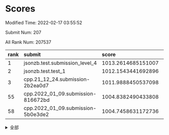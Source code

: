 # Scores

Modified Time: 2022-02-17 03:55:52

Submit Num: 207

All Rank Num: 207537

| rank |               submit               |       score        |       sigma        | pk_num |
| :--- | :--------------------------------- | :----------------- | :----------------- | :----- |
| 1    | jsonzb.test.submission_level_4     | 1013.2614685151007 | 0.8274364262581385 | 4011   |
| 2    | jsonzb.test.test_1                 | 1012.1543441692896 | 0.8260766813242572 | 4014   |
| 3    | cpp.21_12_24.submission-2b2ea0d7   | 1011.9888450537098 | 0.7955721498177615 | 4012   |
| 55   | cpp.2022_01_09.submission-816672bd | 1004.8382490433808 | 0.7203018901613829 | 4010   |
| 58   | cpp.2022_01_09.submission-5b0e3de2 | 1004.7458631172736 | 0.7448861532123259 | 4008   |


<details>
<summary>全部</summary>

| rank |                 submit                 |       score        |       sigma        | pk_num |
| :--- | :------------------------------------- | :----------------- | :----------------- | :----- |
| 1    | jsonzb.test.submission_level_4         | 1013.2614685151007 | 0.8274364262581385 | 4011   |
| 2    | jsonzb.test.test_1                     | 1012.1543441692896 | 0.8260766813242572 | 4014   |
| 3    | cpp.21_12_24.submission-2b2ea0d7       | 1011.9888450537098 | 0.7955721498177615 | 4012   |
| 4    | gobigger.level_3.submission_level_3_19 | 1011.7156113866192 | 0.7620791981506397 | 4009   |
| 5    | gobigger.level_3.submission_level_3_15 | 1011.4671529947792 | 0.7750090335976338 | 4012   |
| 6    | gobigger.level_3.submission_level_3_49 | 1011.3936682340824 | 0.762615076712875  | 4010   |
| 7    | gobigger.level_3.submission_level_3_45 | 1011.1488675246827 | 0.7615105387087027 | 4011   |
| 8    | gobigger.level_3.submission_level_3_16 | 1011.1376920771067 | 0.7464479679554066 | 4013   |
| 9    | gobigger.level_3.submission_level_3_14 | 1011.1202161515856 | 0.7781458673372614 | 4017   |
| 10   | gobigger.level_3.submission_level_3_28 | 1011.0940793977959 | 0.7642426355907306 | 4010   |
| 11   | gobigger.level_3.submission_level_3_20 | 1010.9842733550928 | 0.7449515096678186 | 4008   |
| 12   | gobigger.level_3.submission_level_3_38 | 1010.9555093022419 | 0.7509430162567701 | 4009   |
| 13   | gobigger.level_3.submission_level_3_46 | 1010.9138832072192 | 0.7918657121493582 | 4010   |
| 14   | gobigger.level_3.submission_level_3_35 | 1010.853221682129  | 0.7809469288535585 | 4013   |
| 15   | gobigger.level_3.submission_level_3_34 | 1010.5982457640941 | 0.7691542280304965 | 4007   |
| 16   | gobigger.level_3.submission_level_3_31 | 1010.4777548702764 | 0.7491754545538608 | 4008   |
| 17   | gobigger.level_3.submission_level_3_8  | 1010.4643537313952 | 0.7685397476741173 | 4011   |
| 18   | gobigger.level_3.submission_level_3_42 | 1010.450193855168  | 0.7537071891791886 | 4019   |
| 19   | gobigger.level_3.submission_level_3_18 | 1010.4128416404701 | 0.7839768273332625 | 4013   |
| 20   | gobigger.level_3.submission_level_3_36 | 1010.3473909820709 | 0.7585329707456354 | 4008   |
| 21   | gobigger.level_3.submission_level_3_1  | 1010.3024985386294 | 0.762250131886592  | 4012   |
| 22   | gobigger.level_3.submission_level_3_29 | 1010.2745596761192 | 0.7533239402962585 | 4009   |
| 23   | gobigger.level_3.submission_level_3_0  | 1010.2092251575093 | 0.7595013559390449 | 4007   |
| 24   | gobigger.level_3.submission_level_3_26 | 1010.0981651760617 | 0.7773744012217009 | 4011   |
| 25   | gobigger.level_3.submission_level_3_10 | 1010.0886139246098 | 0.7523238441804198 | 4014   |
| 26   | gobigger.level_3.submission_level_3_9  | 1009.9525165088072 | 0.7583767196067528 | 4012   |
| 27   | gobigger.level_3.submission_level_3_44 | 1009.7860685988029 | 0.7628027302187638 | 4007   |
| 28   | gobigger.level_3.submission_level_3_7  | 1009.7766761197121 | 0.756662576043806  | 4010   |
| 29   | gobigger.level_3.submission_level_3_48 | 1009.7595234613144 | 0.7647486644686384 | 4007   |
| 30   | gobigger.level_3.submission_level_3_37 | 1009.7301955902991 | 0.7530227922413225 | 4009   |
| 31   | gobigger.level_3.submission_level_3_43 | 1009.6849040671801 | 0.7310238190195738 | 4009   |
| 32   | gobigger.level_3.submission_level_3_5  | 1009.6741321874996 | 0.7667460395412105 | 4019   |
| 33   | gobigger.level_3.submission_level_3_6  | 1009.6012944037606 | 0.7394924364075914 | 4011   |
| 34   | gobigger.level_3.submission_level_3_13 | 1009.6004295454483 | 0.7448329222788729 | 4009   |
| 35   | gobigger.level_3.submission_level_3_23 | 1009.5541622480703 | 0.7574138526724299 | 4008   |
| 36   | gobigger.level_3.submission_level_3_2  | 1009.5256550934798 | 0.7593434786804923 | 4008   |
| 37   | gobigger.level_3.submission_level_3_30 | 1009.5221003784641 | 0.7604555499854122 | 4011   |
| 38   | gobigger.level_3.submission_level_3_32 | 1009.4558523978645 | 0.764365335847634  | 4006   |
| 39   | gobigger.level_3.submission_level_3_47 | 1009.3785978045622 | 0.747319306404675  | 4008   |
| 40   | gobigger.level_3.submission_level_3_11 | 1009.3361011419101 | 0.7473293345652574 | 4016   |
| 41   | gobigger.level_3.submission_level_3_41 | 1009.3226386009044 | 0.739194848427917  | 4011   |
| 42   | gobigger.level_3.submission_level_3_39 | 1009.2265174655603 | 0.7461437597980517 | 4007   |
| 43   | gobigger.level_3.submission_level_3_4  | 1009.2190729887413 | 0.7687793816848124 | 4012   |
| 44   | gobigger.level_3.submission_level_3_27 | 1009.1740884435192 | 0.757779307339982  | 4009   |
| 45   | gobigger.level_3.submission_level_3_21 | 1009.1157834646845 | 0.7416141667046562 | 4014   |
| 46   | gobigger.level_3.submission_level_3_17 | 1008.9630119670526 | 0.7586967672298536 | 4013   |
| 47   | gobigger.level_3.submission_level_3_24 | 1008.8577980155989 | 0.7477357310457535 | 4010   |
| 48   | gobigger.level_3.submission_level_3_12 | 1008.80594342937   | 0.7350025300860323 | 4012   |
| 49   | gobigger.level_3.submission_level_3_33 | 1008.7027027446771 | 0.7434203584088452 | 4005   |
| 50   | gobigger.level_3.submission_level_3_22 | 1008.6584632790643 | 0.7403479123343008 | 4009   |
| 51   | gobigger.level_3.submission_level_3_3  | 1008.6258521285105 | 0.7509461370236508 | 4003   |
| 52   | gobigger.level_3.submission_level_3_25 | 1008.3283975626774 | 0.742648270065726  | 4011   |
| 53   | gobigger.level_3.submission_level_3_40 | 1008.095289547216  | 0.7709295764933456 | 4013   |
| 54   | gobigger.level_1.submission_level_1_20 | 1005.2063724023402 | 0.7286667073249465 | 4008   |
| 55   | cpp.2022_01_09.submission-816672bd     | 1004.8382490433808 | 0.7203018901613829 | 4010   |
| 56   | gobigger.level_1.submission_level_1_12 | 1004.8294616462827 | 0.7306730690882135 | 4010   |
| 57   | gobigger.level_1.submission_level_1_49 | 1004.7717439159751 | 0.7247854224961285 | 4013   |
| 58   | cpp.2022_01_09.submission-5b0e3de2     | 1004.7458631172736 | 0.7448861532123259 | 4008   |
| 59   | gobigger.level_1.submission_level_1_15 | 1004.4600872766075 | 0.7211777430997902 | 4009   |
| 60   | gobigger.level_1.submission_level_1_32 | 1004.4555074188833 | 0.7220540619073611 | 4011   |
| 61   | gobigger.level_1.submission_level_1_35 | 1004.31196948526   | 0.7176699956673298 | 4009   |
| 62   | gobigger.level_1.submission_level_1_37 | 1004.3051020422498 | 0.7162008987280538 | 4011   |
| 63   | gobigger.level_1.submission_level_1_47 | 1004.2605066647218 | 0.7203939967421987 | 4012   |
| 64   | gobigger.level_1.submission_level_1_44 | 1004.2105102850387 | 0.7120088133968487 | 4009   |
| 65   | gobigger.level_1.submission_level_1_1  | 1004.0508305666616 | 0.7264975055150908 | 4006   |
| 66   | gobigger.level_1.submission_level_1_5  | 1003.9960393041212 | 0.7217270855141843 | 4005   |
| 67   | gobigger.level_1.submission_level_1_9  | 1003.8108167753945 | 0.7294555512603355 | 4007   |
| 68   | gobigger.level_1.submission_level_1_39 | 1003.8105219601009 | 0.722230186687178  | 4006   |
| 69   | gobigger.level_1.submission_level_1_4  | 1003.7731930120603 | 0.7047651894693506 | 4014   |
| 70   | gobigger.level_1.submission_level_1_10 | 1003.701160276461  | 0.7138939552514758 | 4010   |
| 71   | gobigger.level_1.submission_level_1_11 | 1003.6457008302355 | 0.727643523718173  | 4006   |
| 72   | gobigger.level_1.submission_level_1_45 | 1003.5886359161178 | 0.7160013393788309 | 4007   |
| 73   | gobigger.level_1.submission_level_1_23 | 1003.5648778442147 | 0.7161670679341233 | 4009   |
| 74   | gobigger.level_1.submission_level_1_27 | 1003.5293209620844 | 0.7108850321723618 | 4009   |
| 75   | gobigger.level_1.submission_level_1_38 | 1003.4776513889046 | 0.7176075342540604 | 4008   |
| 76   | gobigger.level_1.submission_level_1_42 | 1003.4682516117158 | 0.713510097706579  | 4004   |
| 77   | gobigger.level_1.submission_level_1_17 | 1003.4623650931891 | 0.7113176028657846 | 4012   |
| 78   | gobigger.level_1.submission_level_1_29 | 1003.4360825126628 | 0.7170964199234796 | 4008   |
| 79   | gobigger.level_1.submission_level_1_24 | 1003.4323941150293 | 0.7141527332189547 | 4012   |
| 80   | gobigger.level_1.submission_level_1_7  | 1003.3994963224588 | 0.7167417845116316 | 4017   |
| 81   | gobigger.level_1.submission_level_1_13 | 1003.2519259399454 | 0.7182916082028619 | 4010   |
| 82   | gobigger.level_1.submission_level_1_16 | 1003.2501108642415 | 0.7144507557049489 | 4011   |
| 83   | gobigger.level_1.submission_level_1_46 | 1003.1741881327201 | 0.7154314454373698 | 4013   |
| 84   | gobigger.level_1.submission_level_1_31 | 1003.1437514659493 | 0.7075320224242553 | 4016   |
| 85   | gobigger.level_1.submission_level_1_26 | 1003.1217625374917 | 0.7169883041718698 | 4011   |
| 86   | gobigger.level_1.submission_level_1_0  | 1003.0850099563575 | 0.7069932855622535 | 4012   |
| 87   | gobigger.level_1.submission_level_1_3  | 1002.9435041672051 | 0.715101547109634  | 4010   |
| 88   | gobigger.level_1.submission_level_1_40 | 1002.8822410811855 | 0.7127528533321101 | 4015   |
| 89   | gobigger.level_1.submission_level_1_28 | 1002.8769079915062 | 0.7151187004253211 | 4009   |
| 90   | gobigger.level_1.submission_level_1_14 | 1002.8731477692797 | 0.7267550557062428 | 4004   |
| 91   | gobigger.level_1.submission_level_1_6  | 1002.8240325362705 | 0.7188743114722326 | 4014   |
| 92   | gobigger.level_1.submission_level_1_25 | 1002.805551904412  | 0.7130576044130698 | 4013   |
| 93   | gobigger.level_1.submission_level_1_19 | 1002.7086201478844 | 0.7186246764845496 | 4006   |
| 94   | gobigger.level_1.submission_level_1_18 | 1002.6995576689771 | 0.7144721113674614 | 4004   |
| 95   | gobigger.level_1.submission_level_1_33 | 1002.6848611080194 | 0.7112713051979555 | 4010   |
| 96   | gobigger.level_1.submission_level_1_30 | 1002.6629073417486 | 0.716279016781406  | 4013   |
| 97   | gobigger.level_1.submission_level_1_34 | 1002.6169333337995 | 0.7095155801695464 | 4008   |
| 98   | gobigger.level_1.submission_level_1_8  | 1002.608574388504  | 0.7084591877812589 | 4010   |
| 99   | gobigger.level_1.submission_level_1_21 | 1002.5134849487911 | 0.7181603065423524 | 4011   |
| 100  | gobigger.level_1.submission_level_1_41 | 1002.3256972924494 | 0.7113989366006365 | 4011   |
| 101  | gobigger.level_1.submission_level_1_48 | 1002.267677466702  | 0.7193528745926029 | 4011   |
| 102  | gobigger.level_1.submission_level_1_43 | 1002.1300599174537 | 0.7046587093166911 | 4011   |
| 103  | gobigger.level_1.submission_level_1_22 | 1001.8247327387651 | 0.703370456405002  | 4006   |
| 104  | gobigger.level_1.submission_level_1_36 | 1001.7560222366275 | 0.7105482010428935 | 4015   |
| 105  | gobigger.level_1.submission_level_1_2  | 1001.4727738250247 | 0.7111544511981912 | 4010   |
| 106  | gobigger.random.submission_random_28   | 997.5438291788917  | 0.7118307415076167 | 4009   |
| 107  | gobigger.random.submission_random_44   | 997.474964076461   | 0.7003266321773911 | 4008   |
| 108  | gobigger.random.submission_random_22   | 997.2010873453527  | 0.7092588433187503 | 4010   |
| 109  | gobigger.random.submission_random_37   | 997.0535294060032  | 0.7068352960426058 | 4010   |
| 110  | gobigger.random.submission_random_16   | 996.9472789539146  | 0.7027776788408973 | 4006   |
| 111  | gobigger.random.submission_random_46   | 996.8530991998613  | 0.7152382359133211 | 4012   |
| 112  | gobigger.random.submission_random_32   | 996.7321261562136  | 0.7019419450949859 | 4014   |
| 113  | gobigger.random.submission_random_29   | 996.5227848090612  | 0.7171802245232332 | 4010   |
| 114  | gobigger.random.submission_random_48   | 996.4814051042941  | 0.7041559124131581 | 4010   |
| 115  | gobigger.random.submission_random_33   | 996.4124788095987  | 0.7072202316853257 | 4003   |
| 116  | gobigger.random.submission_random_35   | 996.3890437785484  | 0.704123072976512  | 4005   |
| 117  | gobigger.random.submission_random_25   | 996.2951789746802  | 0.7118120892499227 | 4010   |
| 118  | gobigger.random.submission_random_17   | 996.2725060943151  | 0.708550372296052  | 4011   |
| 119  | gobigger.random.submission_random_11   | 996.2657259659298  | 0.7050610269112494 | 4009   |
| 120  | gobigger.random.submission_random_31   | 996.2290323375146  | 0.7097057954186342 | 4009   |
| 121  | gobigger.random.submission_random_27   | 996.2159809917006  | 0.7236228485978395 | 4012   |
| 122  | gobigger.random.submission_random_38   | 996.1923537852423  | 0.7013898569346755 | 4011   |
| 123  | gobigger.random.submission_random_43   | 996.0549493294841  | 0.7179001642443826 | 4012   |
| 124  | gobigger.random.submission_random_39   | 996.0088758733082  | 0.7087348536889486 | 4008   |
| 125  | gobigger.random.submission_random_47   | 996.0001076661181  | 0.6945207658141435 | 4004   |
| 126  | gobigger.random.submission_random_19   | 995.982587222168   | 0.714498836973013  | 4012   |
| 127  | gobigger.random.submission_random_12   | 995.9787889189386  | 0.7066549074181742 | 4012   |
| 128  | gobigger.random.submission_random_5    | 995.9763556980557  | 0.7126379504186551 | 4013   |
| 129  | gobigger.random.submission_random_1    | 995.9758261903117  | 0.7020127717154855 | 4010   |
| 130  | gobigger.random.submission_random_2    | 995.9699551335062  | 0.7200328503570306 | 4011   |
| 131  | gobigger.random.submission_random_49   | 995.9567934567896  | 0.7123946802008135 | 4010   |
| 132  | gobigger.random.submission_random_36   | 995.949610898963   | 0.7074958631948663 | 4006   |
| 133  | gobigger.random.submission_random_9    | 995.8939242319034  | 0.7086800359409109 | 4013   |
| 134  | gobigger.random.submission_random_20   | 995.8551712887294  | 0.7097973946104332 | 4010   |
| 135  | gobigger.random.submission_random_3    | 995.8138727528558  | 0.7107972172742048 | 4012   |
| 136  | gobigger.random.submission_random_24   | 995.735717924409   | 0.719568503978824  | 4014   |
| 137  | gobigger.random.submission_random_14   | 995.646871150377   | 0.7108012295653061 | 4018   |
| 138  | gobigger.random.submission_random_8    | 995.6433955787173  | 0.7000354316202081 | 4007   |
| 139  | gobigger.random.submission_random_41   | 995.642789885433   | 0.7092739110303331 | 4012   |
| 140  | gobigger.random.submission_random_40   | 995.500086195999   | 0.7147637462797037 | 4011   |
| 141  | gobigger.random.submission_random_18   | 995.4443397365372  | 0.7155264605836839 | 4014   |
| 142  | gobigger.random.submission_random_15   | 995.408208782068   | 0.7129155773374346 | 4014   |
| 143  | gobigger.random.submission_random_26   | 995.3702732625406  | 0.7110101091346903 | 4001   |
| 144  | gobigger.random.submission_random_42   | 995.3594596069383  | 0.7055309161254598 | 4009   |
| 145  | gobigger.random.submission_random_0    | 995.3353726026995  | 0.7153156336886561 | 4007   |
| 146  | gobigger.random.submission_random_45   | 995.3210860959333  | 0.7133154784868633 | 4010   |
| 147  | gobigger.random.submission_random_6    | 995.3045054501241  | 0.7249791296500565 | 4012   |
| 148  | gobigger.random.submission_random_21   | 995.2760044973974  | 0.7104701728214156 | 4010   |
| 149  | gobigger.random.submission_random_10   | 995.273107001793   | 0.711116545102025  | 4012   |
| 150  | gobigger.random.submission_random_34   | 995.2585204365366  | 0.704326520481278  | 4002   |
| 151  | gobigger.random.submission_random_13   | 995.0611633569075  | 0.7109808894568104 | 4009   |
| 152  | gobigger.random.submission_random_23   | 994.8711502282881  | 0.7265458734017228 | 4007   |
| 153  | gobigger.random.submission_random_4    | 994.8021188473203  | 0.7145031945044547 | 4012   |
| 154  | gobigger.level_2.submission_level_2_4  | 994.6423406707837  | 0.7235654038152604 | 4009   |
| 155  | gobigger.random.submission_random_7    | 994.4177209712027  | 0.7219762018585164 | 4011   |
| 156  | gobigger.level_2.submission_level_2_36 | 994.1747113078103  | 0.7250203300010258 | 4010   |
| 157  | gobigger.level_2.submission_level_2_22 | 994.1169167816739  | 0.7290298697969272 | 4012   |
| 158  | gobigger.level_2.submission_level_2_18 | 993.8924924357259  | 0.7466068075998514 | 4006   |
| 159  | gobigger.random.submission_random_30   | 993.8729524765342  | 0.7060480735858379 | 4013   |
| 160  | gobigger.level_2.submission_level_2_44 | 993.7430542044907  | 0.7281633073058309 | 4013   |
| 161  | gobigger.level_2.submission_level_2_10 | 993.5471107086954  | 0.7418239652631394 | 4010   |
| 162  | gobigger.level_2.submission_level_2_29 | 993.472824165803   | 0.7518857922064892 | 4013   |
| 163  | gobigger.level_2.submission_level_2_15 | 993.4020043210597  | 0.7237295287934244 | 4008   |
| 164  | gobigger.level_2.submission_level_2_21 | 993.1643609402474  | 0.7419444433271344 | 4013   |
| 165  | gobigger.level_2.submission_level_2_9  | 993.1295700504517  | 0.7281033950597535 | 4008   |
| 166  | gobigger.level_2.submission_level_2_12 | 993.0358359233292  | 0.740673356755799  | 4013   |
| 167  | gobigger.level_2.submission_level_2_47 | 992.6676772128017  | 0.7457897667227862 | 4010   |
| 168  | gobigger.level_2.submission_level_2_28 | 992.6672018936167  | 0.7381916931118931 | 4012   |
| 169  | gobigger.level_2.submission_level_2_30 | 992.6355650647961  | 0.740190599169973  | 4011   |
| 170  | gobigger.level_2.submission_level_2_17 | 992.5916994185727  | 0.7369796389042478 | 4012   |
| 171  | gobigger.level_2.submission_level_2_13 | 992.5220186380967  | 0.7736833368511659 | 4012   |
| 172  | gobigger.level_2.submission_level_2_5  | 992.43383899191    | 0.740893886645238  | 4008   |
| 173  | gobigger.level_2.submission_level_2_33 | 992.4321031370872  | 0.7538110539755121 | 4011   |
| 174  | gobigger.level_2.submission_level_2_19 | 992.4304173784957  | 0.7536002032979556 | 4014   |
| 175  | gobigger.level_2.submission_level_2_8  | 992.4012616025328  | 0.749181621062612  | 4011   |
| 176  | gobigger.level_2.submission_level_2_38 | 992.3979715097619  | 0.7405608349831955 | 4012   |
| 177  | gobigger.level_2.submission_level_2_32 | 992.3244674200591  | 0.7482577920204752 | 4013   |
| 178  | gobigger.level_2.submission_level_2_16 | 992.2276643449263  | 0.7293768858261868 | 4009   |
| 179  | gobigger.level_2.submission_level_2_25 | 992.2197304552453  | 0.7485066805268735 | 4014   |
| 180  | gobigger.level_2.submission_level_2_45 | 992.1707580105062  | 0.7286156032863872 | 4014   |
| 181  | gobigger.level_2.submission_level_2_42 | 992.153333294937   | 0.748152224985125  | 4012   |
| 182  | gobigger.level_2.submission_level_2_41 | 992.1346054687507  | 0.731518584057278  | 4009   |
| 183  | gobigger.level_2.submission_level_2_2  | 992.1044481060017  | 0.7533527754479009 | 4009   |
| 184  | gobigger.level_2.submission_level_2_20 | 992.0590108504808  | 0.7587110730616766 | 4009   |
| 185  | gobigger.level_2.submission_level_2_35 | 992.0580044663134  | 0.7509118698076291 | 4010   |
| 186  | gobigger.level_2.submission_level_2_14 | 991.9822262991106  | 0.7441893123341857 | 4014   |
| 187  | gobigger.level_2.submission_level_2_37 | 991.8621795110951  | 0.74385394851877   | 4014   |
| 188  | gobigger.level_2.submission_level_2_39 | 991.8299350118587  | 0.7276322897471021 | 4014   |
| 189  | gobigger.level_2.submission_level_2_31 | 991.8119496833858  | 0.7686634966696435 | 4012   |
| 190  | gobigger.level_2.submission_level_2_0  | 991.7078814172306  | 0.7238991999372344 | 4008   |
| 191  | gobigger.level_2.submission_level_2_23 | 991.6941469887848  | 0.7503657759199358 | 4015   |
| 192  | gobigger.level_2.submission_level_2_24 | 991.5314213916057  | 0.7520843460669472 | 4011   |
| 193  | gobigger.level_2.submission_level_2_48 | 991.5228865250904  | 0.733852291458153  | 4015   |
| 194  | gobigger.level_2.submission_level_2_6  | 991.4933479285905  | 0.7453740000423986 | 4016   |
| 195  | gobigger.level_2.submission_level_2_49 | 991.4241446028686  | 0.7450152792551087 | 4010   |
| 196  | gobigger.level_2.submission_level_2_34 | 991.3621614325092  | 0.7651054063583528 | 4013   |
| 197  | gobigger.level_2.submission_level_2_43 | 991.3514787632078  | 0.7583286628761824 | 4018   |
| 198  | gobigger.level_2.submission_level_2_40 | 991.3061859673089  | 0.770825920863526  | 4011   |
| 199  | gobigger.level_2.submission_level_2_1  | 991.2979456699529  | 0.7643855806250531 | 4009   |
| 200  | gobigger.level_2.submission_level_2_7  | 991.1905476044055  | 0.7583984486383477 | 4010   |
| 201  | gobigger.level_2.submission_level_2_11 | 991.1590449532256  | 0.7515317289136286 | 4010   |
| 202  | gobigger.level_2.submission_level_2_27 | 991.1385867685325  | 0.7471314651706128 | 4009   |
| 203  | gobigger.level_2.submission_level_2_46 | 989.7870256296577  | 0.7782186513064093 | 4009   |
| 204  | gobigger.level_2.submission_level_2_3  | 989.0102285963533  | 0.7748802482728304 | 4010   |
| 205  | gobigger.level_2.submission_level_2_26 | 988.7320362578953  | 0.8190076144062677 | 4008   |
| 206  | gobigger.none.submission_none_1        | 978.5450002946602  | 1.1866282445026715 | 4011   |
| 207  | gobigger.none.submission_none_0        | 975.4210728706231  | 1.4173646097416213 | 4009   |

</details>